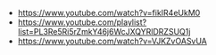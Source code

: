 - https://www.youtube.com/watch?v=fikIR4eUkM0
- https://www.youtube.com/playlist?list=PL3Re5Ri5rZmkY46j6WcJXQYRlDRZSUQ1j
- https://www.youtube.com/watch?v=VJKZvOASvUA
